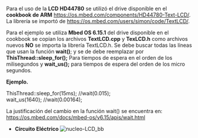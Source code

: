Para el uso de la **LCD HD44780** se utilizó el drive disponible en el **cookbook de ARM** https://os.mbed.com/components/HD44780-Text-LCD/. La librería se importó de https://os.mbed.com/users/simon/code/TextLCD/.

Para el ejemplo se utiliza **Mbed OS 6.15.1** del drive disponible en el cookbook se copian los archivos **TextLCD.cpp** y **TexLCD.h** como archivos nuevos **NO** se importa la librería TextLCD.h. Se debe buscar todas las líneas que usan la función **wait()**; y se de debe reemplazar por **ThisThread::sleep_for();** 
Para tiempos de espera en el orden de los milisegundos y **wait_us();** para tiempos de espera del orden de los micro segundos.

**Ejemplo.**

ThisThread::sleep_for(15ms); //wait(0.015);  
wait_us(1640); //wait(0.00164);

La justificación del cambio en la función wait() se encuentra en: https://os.mbed.com/docs/mbed-os/v6.15/apis/wait.html

* **Circuito Eléctrico**
![nucleo-LCD_bb](https://user-images.githubusercontent.com/111470363/209947989-b2cc87be-4667-4007-b38a-b688d4a7fffc.jpg)
